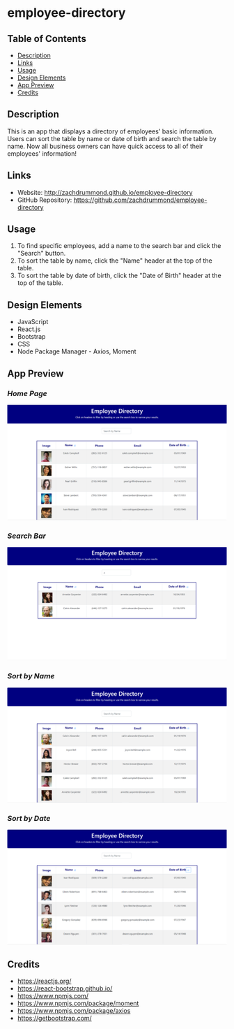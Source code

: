 # employee-directory

## Table of Contents
* [Description](#Description)
* [Links](#Links)
* [Usage](#Usage)
* [Design Elements](#Design-Elements)
* [App Preview](#App-Preview)
* [Credits](#Credits)

## Description
This is an app that displays a directory of employees' basic information. Users can sort the table by name or date of birth and search the table by name. Now all business owners can have quick access to all of their employees' information!

## Links
* Website: http://zachdrummond.github.io/employee-directory
* GitHub Repository: https://github.com/zachdrummond/employee-directory

## Usage
1. To find specific employees, add a name to the search bar and click the "Search" button.
2. To sort the table by name, click the "Name" header at the top of the table.
3. To sort the table by date of birth, click the "Date of Birth" header at the top of the table.

## Design Elements
* JavaScript
* React.js
* Bootstrap
* CSS
* Node Package Manager - Axios, Moment

## App Preview
### *Home Page*
![1](./public/images/home.png)
### *Search Bar*
![2](./public/images/search.png)
### *Sort by Name*
![3](./public/images/sortByName.png)
### *Sort by Date*
![4](./public/images/sortByDate.png)

## Credits
* https://reactjs.org/
* https://react-bootstrap.github.io/
* https://www.npmjs.com/
* https://www.npmjs.com/package/moment
* https://www.npmjs.com/package/axios
* https://getbootstrap.com/